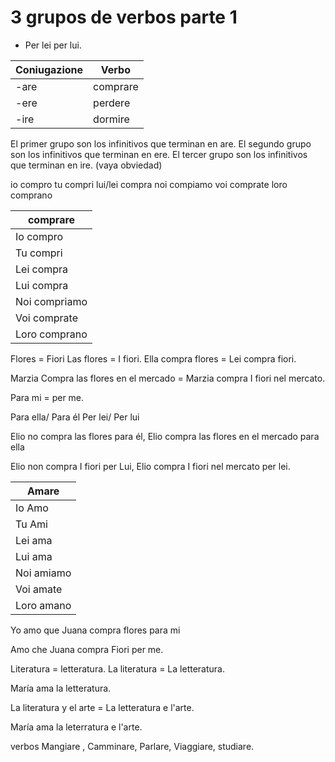 
# 3 grupos de verbos parte 1
* Per lei per lui.


| Coniugazione | Verbo   |
|--------------|---------|
| -are         | comprare|
| -ere         | perdere |
| -ire         | dormire |

El primer grupo son los infinitivos que terminan en are.
El segundo grupo son los infinitivos que terminan en ere.
El tercer grupo son los infinitivos que terminan en ire. (vaya obviedad)

io compro 
tu compri
lui/lei compra
noi compiamo
voi comprate
loro comprano

|  comprare   | 
|-------------|
| Io compro  |
| Tu compri   |
| Lei compra  | 
| Lui compra  | 
| Noi compriamo | 
| Voi comprate  | 
| Loro comprano | 


Flores = Fiori
Las flores = I fiori.
Ella compra flores = Lei compra fiori.


Marzia Compra las flores en el mercado =
Marzia compra I fiori nel mercato.

Para mi = per me.

Para ella/ Para él
Per lei/ Per lui

Elio no compra las flores para él, Elio compra las flores en el mercado 
para ella

Elio non compra I fiori per Lui, Elio compra I fiori nel mercato per lei.

|  Amare  | 
|-------------|
| Io Amo |
| Tu Ami |
| Lei ama  | 
| Lui ama  | 
| Noi amiamo | 
| Voi amate  | 
| Loro amano | 

Yo amo que Juana compra flores para mi

Amo che Juana compra Fiori per me.

Literatura = letteratura.
La literatura = La letteratura.

María ama la letteratura.

La literatura y el arte = La letteratura e l'arte.

María ama la leterratura e l'arte.

verbos Mangiare , Camminare, Parlare, Viaggiare, studiare.

